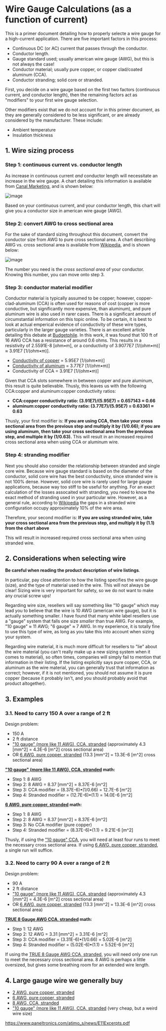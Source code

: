 # Wire Gauge Calculations (as a function of current)

This is a primer document detailing how to properly selecte a wire gauge for a high-current application.  There are five important factors in this process:

 - Continuous DC (or AC) current that passes through the conductor.
 - Conductor length.
 - Gauge standard used; usually american wire gauge (AWG), but this is not always the case!
 - Conductor material; usually pure copper, or copper clad/coated aluminum (CCA).
 - Conductor stranding; solid core or stranded.

First, you decide on a wire gauge based on the first two factors (continuous current, and conductor length), then the remaining factors act as "modifiers" to your first wire gauge selection.  

Other modifiers exist that we do not account for in this primer document, as they are generally considered to be less significant, or are already considered by the manufacturer.  These include:

 - Ambient temperature
 - Insulation thickness
 
## 1. Wire sizing process

### Step 1: continuous current vs. conductor length

As increase in continuous current *and* conductor length will necessitate an increase in the wire gauge.  A chart detailing this information is available from [Canal Marketing](http://canalmarketing.info/copper-wire-load-chart-images#), and is shown below:

![image](https://github.com/riplaboratory/Kanaloa/blob/master/PrimerDocuments/WireGageCalculations/Images/WireLengthVsAmperage.jpg)

Based on your continuous current, and your conductor length, this chart will give you a conductor size in american wire gauge (AWG).  

### Step 2: convert AWG to cross sectional area

For the sake of standard sizing throughout this document, convert the conductor size from AWG to pure cross sectional area.  A chart describing AWG vs. cross sectional area is available from [Wikipedia](https://en.wikipedia.org/wiki/American_wire_gauge), and is shown below:

![image](https://github.com/riplaboratory/Kanaloa/blob/master/PrimerDocuments/WireGageCalculations/Images/AwgSpecifications.PNG)

The number you need is the _cross sectional area_ of your conductor.  Knowing this number, you can move onto step 3.

### Step 3: conductor material modifier

Conductor material is typically assumed to be copper; however, copper-clad-aluminum (CCA) is often used for reasons of cost (copper is more conductive, but significantly more expensive, than aluminum), and pure aluminum wire is also used in rarer cases.  There is a significant amount of circumstantial information on this topic online.  To be certain, it is best to look at actual emperical evidence of conductivity of these wire types, particularly in the larger gauge varieties.  There is an excellent article detailing this debate at [Budgetphile](http://www.budgetphile.com/2013/11/budget-wiring-reality-of-copper-clad.html).  In this work, it was found that 100 ft of 16 AWG CCA has a resistance of around 0.6 ohms.  This results in a resistivity of 2.5591E-8 [ohm•m], or a conductivity of 3.9077E7 [1/(ohm•m)] ≈ 3.91E7 [1/(ohm•m)].

- [Conductivity of copper](https://en.wikipedia.org/wiki/Electrical_resistivity_and_conductivity) = 5.95E7 [1/(ohm•m)]
- [Conductivity of aluminum](https://en.wikipedia.org/wiki/Electrical_resistivity_and_conductivity) = 3.77E7 [1/(ohm•m)]
- Conductivity of CCA = 3.91E7 [1/(ohm•m)]

Given that CCA slots somewhere in between copper and pure aluminum, this result is quite believable.  Thusly, this leaves us with the following CCA:copper and aluminum:copper conductivity ratios: 

- **CCA:copper conductivity ratio: (3.91E7)/(5.95E7) = 0.657143 ≈ 0.66**
- **aluminum:copper conductivity ratio: (3.77E7)/(5.95E7) = 0.63361 ≈ 0.63**

Thusly, your first modifier is: **If you are using CCA, then take your cross sectional area from the previous step and multiply it by (1/0.66); if you are using aluminum, then take your cross sectional area from the previous step, and multiple it by (1/0.63).**  This will result in an increased required cross sectional area when using CCA or aluminum wire.

### Step 4: stranding modifier

Next you should also consider the relationship between stranded and single core wire.  Because wire gauge standard is based on the diameter of the conductor, solid core wire has the best conductivity, since stranded wire is not 100% dense.  However, solid core wire is rarely used for large gauge applications, because way too stiff to be useful for anything.  For an exact calculation of the losses assocaited with stranding, you need to know the exact method of stranding used in your particular wire.  However, as a general rule, according to [Wikipedia](https://en.wikipedia.org/wiki/American_wire_gauge) the gaps in a stranded wire configuration occupy approximately 10% of the wire area.  

Therefore, your second modifier is: **If you are using stranded wire, take your cross sectional area from the previous step, and multiply it by (1.1) from the chart above**

This will result in increased required cross sectional area when using stranded wire. 

## 2. Considerations when selecting wire

**Be careful when reading the product description of wire listings**.

In particular, pay close attention to how the listing specifies the wire gauge (size), and the type of material used in the wire.  This will not always be clear!  Sizing wire is very important for safety, so we do not want to make any crucial screw ups!

Regarding wire size, resellers will say something like "10 gauge" which may lead you to believe that the wire is 10 AWG (american wire gauge), but it is actually something smaller.  I have found that many white label resellers use a "gauge" system that falls one size _smaller_ than true AWG.  For example, "10 gauge" ≈ 11 AWG; "6 gauge" ≈ 7 AWG.  In my experience, it is totally fine to use this type of wire, as long as you take this into account when sizing your system.  

Regarding wire material, it is much more difficult for resellers to "lie" about the wire material (you can't really make up a new sizing system when it comes to material), so often times, companies will simply fail to mention that information in their listing.  If the listing explicitly says pure copper, CCA, or aluminum as the wire material, you can generally trust that information as correct; however, if it is not mentioned, you should not assume it is pure copper (because it probably isn't, and you should probably avoid that product altogether).

## 3. Examples

### 3.1. Need to carry 150 A over a range of 2 ft 
Design problem:
 - 150 A
 - 2 ft distance
 - ["10 gauge" (more like 11 AWG), CCA, stranded](https://www.amazon.com/gp/product/B00J357DGW/) (approximately 4.3 [mm^2] = 4.3E-6 [m^2] cross sectional area)
 - OR [6 AWG, pure copper, stranded](https://www.amazon.com/Welding-Battery-Copper-Flexible-Inverter/dp/B01MTALKID/) (13.3 [mm^2] = 13.3E-6 [m^2] cross sectional area)

**["10 gauge" (more like 11 AWG), CCA, stranded](https://www.amazon.com/gp/product/B00J357DGW/) math:**
 - Step 1: 8 AWG
 - Step 2: 8 AWG = 8.37 [mm^2] = 8.37E-6 [m^2]
 - Step 3: CCA modifier = (8.37E-6)•(1/0.66) = 12.7E-6 [m^2]
 - Step 4: Stranded modifier = (12.7E-6)•(1.1) = 14.0E-6 [m^2]
 
**[6 AWG, pure copper, stranded](https://www.amazon.com/Welding-Battery-Copper-Flexible-Inverter/dp/B01MTALKID/) math:**
 - Step 1: 8 AWG
 - Step 2: 8 AWG = 8.37 [mm^2] = 8.37E-6 [m^2]
 - Step 3: No CCA modifier (pure copper)
 - Step 4: Stranded modifier = (8.37E-6)•(1.1) = 9.21E-6 [m^2]
 
Thusly, if using the ["10 gauge" CCA](https://www.amazon.com/gp/product/B00J357DGW/), you will need at least four runs to meet the necessary cross sectional area.  If using [6 AWG, pure copper, stranded](https://www.amazon.com/Welding-Battery-Copper-Flexible-Inverter/dp/B01MTALKID/), a single run will suffice. 

### 3.2. Need to carry 90 A over a range of 2 ft
Design problem:
 - 90 A
 - 2 ft distance
 - ["10 gauge" (more like 11 AWG), CCA, stranded](https://www.amazon.com/gp/product/B00J357DGW/) (approximately 4.3 [mm^2] = 4.3E-6 [m^2] cross sectional area)
 - OR [6 AWG, pure copper, stranded](https://www.amazon.com/Welding-Battery-Copper-Flexible-Inverter/dp/B01MTALKID/) (13.3 [mm^2] = 13.3E-6 [m^2] cross sectional area)
 
**[TRUE 8 Gauge AWG CCA, stranded](https://www.amazon.com/gp/product/B016NKRBC0/) math:**
 - Step 1: 12 AWG
 - Step 2: 12 AWG = 3.31 [mm^2] = 3.31E-6 [m^2]
 - Step 3: CCA modifier = (3.31E-6)•(1/0.66) = 5.02E-6 [m^2]
 - Step 4: Stranded modifier = (5.02E-6)•(1.1) = 5.52E-6 [m^2]
 
If using the [TRUE 8 Gauge AWG CCA, stranded](https://www.amazon.com/gp/product/B016NKRBC0/), you will need only one run to meet the necessary cross sectional area.  8 AWG is perhaps a little oversized, but gives some breathing room for an extended wire length.
 
## 4. Large gauge wire we generally buy

 - [2 AWG, pure copper, stranded](https://www.amazon.com/gp/product/B01MUC9VT3/)
 - [6 AWG, pure copper, stranded](https://www.amazon.com/Welding-Battery-Copper-Flexible-Inverter/dp/B01MTALKID/)
 - [8 AWG, CCA, stranded](https://www.amazon.com/gp/product/B016NKRBC0/)
 - ["10 gauge" (more like 11 AWG), CCA, stranded](https://www.amazon.com/gp/product/B00J357DGW/) (very cheap, but a weird wire size)

https://www.paneltronics.com/atimo_s/news/E11Excerpts.pdf
